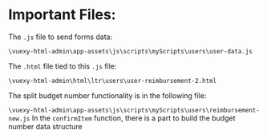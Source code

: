 Important Files:
===

The `.js` file to send forms data:

`\vuexy-html-admin\app-assets\js\scripts\myScripts\users\user-data.js`

The `.html` file tied to this `.js` file:

`\vuexy-html-admin\html\ltr\users\user-reimbursement-2.html`

The split budget number functionality is in the following file:

`\vuexy-html-admin\app-assets\js\scripts\myScripts\users\reimbursement-new.js`
In the `confirmItem` function, there is a part to build the budget number data structure